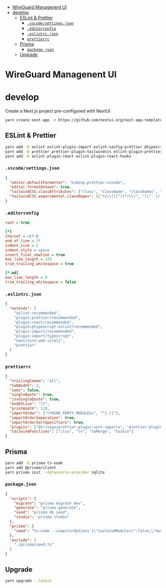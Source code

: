 - [WireGuard Managenent UI](#wireguard-managenent-ui)
- [develop](#develop)
  - [ESLint \& Prettier](#eslint--prettier)
    - [`.vscode/settings.json`](#vscodesettingsjson)
    - [`.editorconfig`](#editorconfig)
    - [`.eslintrc.json`](#eslintrcjson)
    - [`prettierrc`](#prettierrc)
  - [Prisma](#prisma)
    - [`package.json`](#packagejson)
  - [Upgrade](#upgrade)


# WireGuard Managenent UI

# develop

Create a Next.js project pre-configured with NextUI

```sh
yarn create next-app -e https://github.com/nextui-org/next-app-template
```

## ESLint & Prettier
```sh
yarn add -D eslint eslint-plugin-import eslint-config-prettier @typescript-eslint/eslint-plugin
yarn add -D prettier prettier-plugin-tailwindcss eslint-plugin-prettier @trivago/prettier-plugin-sort-imports
yarn add -D eslint-plugin-react eslint-plugin-react-hooks
```

### `.vscode/settings.json`
```json
{
  "editor.defaultFormatter": "esbenp.prettier-vscode",
  "editor.formatOnSave": true,
  "tailwindCSS.classAttributes": ["class", "className", "classNames", "ngClass", ".*Styles*", ".*Styles:.*"],
  "tailwindCSS.experimental.classRegex": [["tv\\(([^)]*)\\)", "[\"'`]([^\"'`]*).*?[\"'`]"]]
}
```

### `.editorconfig`
```ini
root = true

[*]
charset = utf-8
end_of_line = lf
indent_size = 2
indent_style = space
insert_final_newline = true
max_line_length = 120
trim_trailing_whitespace = true

[*.md]
max_line_length = 0
trim_trailing_whitespace = false
```

### `.eslintrc.json`
```json
{
  "extends": [
    "eslint:recommended",
    "plugin:prettier/recommended",
    "plugin:react/recommended",
    "plugin:@typescript-eslint/recommended",
    "plugin:import/recommended",
    "plugin:import/typescript",
    "next/core-web-vitals",
    "prettier"
  ]
}
```

### `prettierrc`
```json
{
  "trailingComma": "all",
  "tabWidth": 2,
  "semi": false,
  "singleQuote": true,
  "jsxSingleQuote": true,
  "endOfLine": "lf",
  "printWidth": 120,
  "importOrder": ["<THIRD_PARTY_MODULES>", "^[./]"],
  "importOrderSeparation": true,
  "importOrderSortSpecifiers": true,
  "plugins": ["@trivago/prettier-plugin-sort-imports", "prettier-plugin-tailwindcss"],
  "tailwindFunctions": ["clsx", "tv", "twMerge", "twJoin"]
}
```

## Prisma

```sh
yarn add -D prisma ts-node
yarn add @prisma/client
yarn prisma init --datasource-provider sqlite
```

### `package.json`

```json
{
  "scripts": {
    "migrate": "prisma migrate dev",
    "generate": "prisma generate",
    "seed": "prisma db seed",
    "studio": "prisma studio"
  },
  "prisma": {
    "seed": "ts-node --compilerOptions {\"isolatedModules\":false,\"module\":\"commonjs\"} ./prisma/seed.ts"
  },
  "exclude": [
    "./prisma/seed.ts"
  ]
}
```

## Upgrade

```sh
yarn upgrade --latest
```
